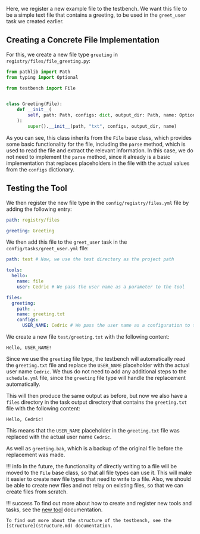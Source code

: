 Here, we register a new example file to the testbench. We want this file to be a simple text file that contains a greeting, to be used in the `greet_user` task we created earlier.

## Creating a Concrete File Implementation

For this, we create a new file type `greeting` in `registry/files/file_greeting.py`:

```python
from pathlib import Path
from typing import Optional

from testbench import File


class Greeting(File):
    def __init__(
        self, path: Path, configs: dict, output_dir: Path, name: Optional[str] = None
    ):
        super().__init__(path, "txt", configs, output_dir, name)
```

As you can see, this class inherits from the `File` base class, which provides some basic functionality for the file, including the `parse` method, which is used to read the file and extract the relevant information. In this case, we do not need to implement the `parse` method, since it already is a basic implementation that replaces placeholders in the file with the actual values from the `configs` dictionary.

## Testing the Tool

We then register the new file type in the `config/registry/files.yml` file by adding the following entry:

```yaml
path: registry/files

greeting: Greeting
```

We then add this file to the `greet_user` task in the `config/tasks/greet_user.yml` file:

```yaml
path: test # Now, we use the test directory as the project path

tools:
  hello:
    name: file
    user: Cedric # We pass the user name as a parameter to the tool

files:
  greeting:
    path: .
    name: greeting.txt
    configs:
      USER_NAME: Cedric # We pass the user name as a configuration to the file
```

We create a new file `test/greeting.txt` with the following content:

```text
Hello, USER_NAME!
```

Since we use the `greeting` file type, the testbench will automatically read the `greeting.txt` file and replace the `USER_NAME` placeholder with the actual user name `Cedric`. We thus do not need to add any additional steps to the `schedule.yml` file, since the `greeting` file type will handle the replacement automatically.

This will then produce the same output as before, but now we also have a `files` directory in the task output directory that contains the `greeting.txt` file with the following content:

```text
Hello, Cedric!
```

This means that the `USER_NAME` placeholder in the `greeting.txt` file was replaced with the actual user name `Cedric`.

As well as `greeting.bak`, which is a backup of the original file before the replacement was made.

!!! info
    In the future, the functionality of directly writing to a file will be moved to the `File` base class, so that all file types can use it. This will make it easier to create new file types that need to write to a file. Also, we should be able to create new files and not relay on existing files, so that we can create files from scratch.

!!! success
    To find out more about how to create and register new tools and tasks, see the [new tool](new_tool.md) documentation.

    To find out more about the structure of the testbench, see the [structure](structure.md) documentation.